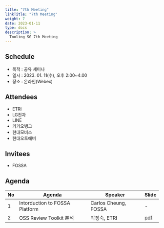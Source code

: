 ```yaml
---
title: "7th Meeting"
linkTitle: "7th Meeting"
weight: 7
date: 2023-01-11
type: docs
description: >
  Tooling SG 7th Meeting
---
```


## Schedule

* 목적 : 공유 세미나
* 일시 : 2023. 01. 11(수), 오후 2:00~4:00
* 장소 : 온라인(Webex)

## Attendees
* ETRI
* LG전자
* LINE
* 카카오뱅크
* 현대모비스
* 현대오토에버

## Invitees
* FOSSA

## Agenda
| No | Agenda           | Speaker | Slide |
|----|-----------------|------|------|
| 1  | Intorduction to FOSSA Platform | Carlos Cheung, FOSSA | - |
| 2  | OSS Review Toolkit 분석 | 박정숙, ETRI | [pdf](./Session2_ETRI.pdf) |